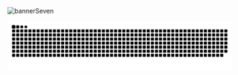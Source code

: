 ![bannerSeven](https://github.com/DevSeven7/DevSeven7/assets/132024461/885ef492-59a9-44c8-8d80-875defe89567)

<img alt="snake eating my contributions" src="https://raw.githubusercontent.com/salesp07/salesp07/output/github-contribution-grid-snake.svg" />
